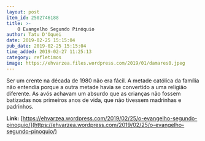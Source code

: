 ```yaml
---
layout: post
item_id: 2502746188
title: >-
    O Evangelho Segundo Pinóquio
author: Tatu D'Oquei
date: 2019-02-25 15:15:04
pub_date: 2019-02-25 15:15:04
time_added: 2019-02-27 11:25:13
category: refletimos
image: https://ehvarzea.files.wordpress.com/2019/01/damares0.jpeg
---
```


Ser um crente na década de 1980 não era fácil. A metade católica da família não entendia porque a outra metade havia se convertido a uma religião diferente. As avós achavam um absurdo que as crianças não fossem batizadas nos primeiros anos de vida, que não tivessem madrinhas e padrinhos.

**Link:** [https://ehvarzea.wordpress.com/2019/02/25/o-evangelho-segundo-pinoquio/](https://ehvarzea.wordpress.com/2019/02/25/o-evangelho-segundo-pinoquio/)

